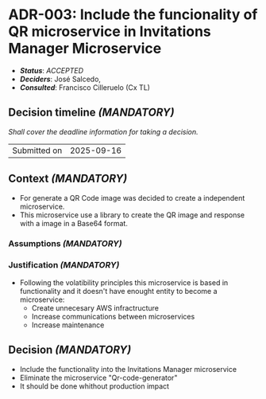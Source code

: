 # ADR-003: Include the funcionality of QR microservice in Invitations Manager Microservice

- ***Status***: *ACCEPTED*
- ***Deciders***: José Salcedo,
- ***Consulted***:  Francisco Cilleruelo (Cx TL)

## Decision timeline *(MANDATORY)*

*Shall cover the deadline information for taking a decision.*

|                                         |            |
| --------------------------------------- | ---------- |
| Submitted on                            | 2025-09-16 |

## Context *(MANDATORY)*

- For generate a QR Code image was decided to create a independent microservice.
- This microservice use a library to create the QR image and response with a image in a Base64 format.


### Assumptions *(MANDATORY)*



### Justification *(MANDATORY)*
- Following the volatibility principles this microservice is based in functionality and it doesn't have enought entity to become a microservice:
  - Create unnecesary AWS infractructure
  - Increase communications between microservices
  - Increase maintenance

## Decision *(MANDATORY)*
- Include the functionality into the Invitations Manager microservice
- Eliminate the microservice "Qr-code-generator"
- It should be done whithout production impact

